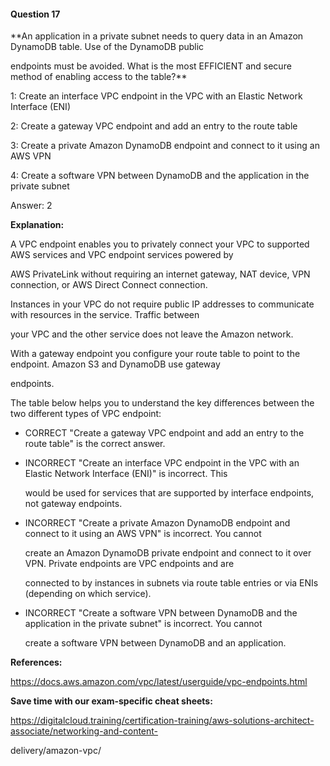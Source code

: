 #### Question  17


**An application in a private subnet needs to query data in an Amazon DynamoDB table. Use of the DynamoDB public

endpoints must be avoided. What is the most EFFICIENT and secure method of enabling access to the table?**


1: Create an interface VPC endpoint in the VPC with an Elastic Network Interface (ENI)


2: Create a gateway VPC endpoint and add an entry to the route table


3: Create a private Amazon DynamoDB endpoint and connect to it using an AWS VPN


4: Create a software VPN between DynamoDB and the application in the private subnet


Answer: 2


**Explanation:**


A VPC endpoint enables you to privately connect your VPC to supported AWS services and VPC endpoint services powered by

AWS PrivateLink without requiring an internet gateway, NAT device, VPN connection, or AWS Direct Connect connection.


Instances in your VPC do not require public IP addresses to communicate with resources in the service. Traffic between

your VPC and the other service does not leave the Amazon network.


With a gateway endpoint you configure your route table to point to the endpoint. Amazon S3 and DynamoDB use gateway

endpoints.


The table below helps you to understand the key differences between the two different types of VPC endpoint:


- CORRECT "Create a gateway VPC endpoint and add an entry to the route table" is the correct answer.


- INCORRECT "Create an interface VPC endpoint in the VPC with an Elastic Network Interface (ENI)" is incorrect. This

  would be used for services that are supported by interface endpoints, not gateway endpoints.


- INCORRECT "Create a private Amazon DynamoDB endpoint and connect to it using an AWS VPN" is incorrect. You cannot

  create an Amazon DynamoDB private endpoint and connect to it over VPN. Private endpoints are VPC endpoints and are

  connected to by instances in subnets via route table entries or via ENIs (depending on which service).


- INCORRECT "Create a software VPN between DynamoDB and the application in the private subnet" is incorrect. You cannot

  create a software VPN between DynamoDB and an application.


**References:**


https://docs.aws.amazon.com/vpc/latest/userguide/vpc-endpoints.html


**Save time with our exam-specific cheat sheets:**


https://digitalcloud.training/certification-training/aws-solutions-architect-associate/networking-and-content-

delivery/amazon-vpc/

